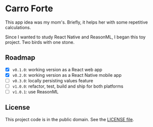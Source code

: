 # Carro Forte

This app idea was my mom's. Briefly, it helps her with some repetitive calculations.

Since I wanted to study React Native and ReasonML, I began this toy project. Two birds with one stone.

## Roadmap

- [x] `v0.1.0`: working version as a React web app
- [x] `v0.2.0`: working version as a React Native mobile app
- [ ] `v0.3.0`: locally persisting values feature
- [ ] `v1.0.0`: refactor, test, build and ship for both platforms
- [ ] `v1.0.1`: use ReasonML

## License

This project code is in the public domain. See the [LICENSE file][1].

[1]: https://github.com/Nhanderu/carro-forte/blob/master/LICENSE
